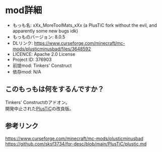 # mod詳細

- もっも名: xXx_MoreToolMats_xXx (a PlusTiC fork without the evil, and apparently some new bugs idk)
- もっものバージョン: 8.0.5
- DLリンク: https://www.curseforge.com/minecraft/mc-mods/plusticminusbad/files/3648592
- LICENCE: Apache 2.0 License
- Project ID: 376903
- 前提mod: Tinkers' Construct
- 依存mod: N/A

## このもっもは何をするんですか？
Tinkers' Constructのアドオン。<br>
開発中止された[PlusTiC](https://github.com/Landmaster/PlusTiC)の改良版。

## 参考リンク
https://www.curseforge.com/minecraft/mc-mods/plusticminusbad<br>
https://github.com/sksf3734/for-desc/blob/main/PlusTiC/plustic.md
